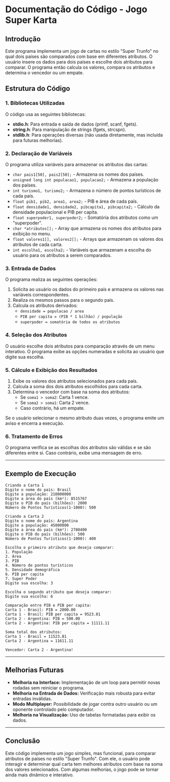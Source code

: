 # Documentação do Código - Jogo Super Karta

## Introdução

Este programa implementa um jogo de cartas no estilo "Super Trunfo" no qual dois países são comparados com base em diferentes atributos. O usuário insere os dados para dois países e escolhe dois atributos para comparar. O programa então calcula os valores, compara os atributos e determina o vencedor ou um empate.

## Estrutura do Código

### 1. Bibliotecas Utilizadas

O código usa as seguintes bibliotecas:

- **stdio.h**: Para entrada e saída de dados (printf, scanf, fgets).
- **string.h**: Para manipulação de strings (fgets, strcspn).
- **stdlib.h**: Para operações diversas (não usada diretamente, mas incluída para futuras melhorias).

### 2. Declaração de Variáveis

O programa utiliza variáveis para armazenar os atributos das cartas:

- `char pais1[50], pais2[50];` - Armazena os nomes dos países.
- `unsigned long int populacao1, populacao2;` - Armazena a população dos países.
- `int turismo1, turismo2;` - Armazena o número de pontos turísticos de cada país.
- `float pib1, pib2, area1, area2;` - PIB e área de cada país.
- `float densidade1, densidade2, pibcapita1, pibcapita2;` - Cálculo da densidade populacional e PIB per capita.
- `float superpoder1, superpoder2;` - Somatória dos atributos como um "superpoder".
- `char *atributos[];` - Array que armazena os nomes dos atributos para exibição no menu.
- `float valores1[], valores2[];` - Arrays que armazenam os valores dos atributos de cada carta.
- `int escolha1, escolha2;` - Variáveis que armazenam a escolha do usuário para os atributos a serem comparados.

### 3. Entrada de Dados

O programa realiza as seguintes operações:

1. Solicita ao usuário os dados do primeiro país e armazena os valores nas variáveis correspondentes.
2. Realiza os mesmos passos para o segundo país.
3. Calcula os atributos derivados:
   - `densidade = populacao / area`
   - `PIB per capita = (PIB * 1 bilhão) / população`
   - `superpoder = somatória de todos os atributos`

### 4. Seleção dos Atributos

O usuário escolhe dois atributos para comparação através de um menu interativo. O programa exibe as opções numeradas e solicita ao usuário que digite sua escolha.

### 5. Cálculo e Exibição dos Resultados

1. Exibe os valores dos atributos selecionados para cada país.
2. Calcula a soma dos dois atributos escolhidos para cada carta.
3. Determina o vencedor com base na soma dos atributos:
   - Se `soma1 > soma2`: Carta 1 vence.
   - Se `soma2 > soma1`: Carta 2 vence.
   - Caso contrário, há um empate.

Se o usuário selecionar o mesmo atributo duas vezes, o programa emite um aviso e encerra a execução.

### 6. Tratamento de Erros

O programa verifica se as escolhas dos atributos são válidas e se são diferentes entre si. Caso contrário, exibe uma mensagem de erro.

---

## Exemplo de Execução

```
Criando a Carta 1
Digite o nome do país: Brasil
Digite a população: 210000000
Digite a área do país (km²): 8515767
Digite o PIB do país (bilhões): 2000
Número de Pontos Turísticos(1-1000): 500

Criando a Carta 2
Digite o nome do país: Argentina
Digite a população: 45000000
Digite a área do país (km²): 2780400
Digite o PIB do país (bilhões): 500
Número de Pontos Turísticos(1-1000): 400

Escolha o primeiro atributo que deseja comparar:
1. População
2. Área
3. PIB
4. Número de pontos turísticos
5. Densidade demográfica
6. PIB per capita
7. Super Poder
Digite sua escolha: 3

Escolha o segundo atributo que deseja comparar:
Digite sua escolha: 6

Comparação entre PIB e PIB per capita:
Carta 1 - Brasil: PIB = 2000.00
Carta 1 - Brasil: PIB per capita = 9523.81
Carta 2 - Argentina: PIB = 500.00
Carta 2 - Argentina: PIB per capita = 11111.11

Soma total dos atributos:
Carta 1 - Brasil = 11523.81
Carta 2 - Argentina = 11611.11

Vencedor: Carta 2 - Argentina!
```

---

## Melhorias Futuras

- **Melhoria na Interface:** Implementação de um loop para permitir novas rodadas sem reiniciar o programa.
- **Melhoria na Entrada de Dados:** Verificação mais robusta para evitar entradas inválidas.
- **Modo Multiplayer:** Possibilidade de jogar contra outro usuário ou um oponente controlado pelo computador.
- **Melhoria na Visualização:** Uso de tabelas formatadas para exibir os dados.

---

## Conclusão

Este código implementa um jogo simples, mas funcional, para comparar atributos de países no estilo "Super Trunfo". Com ele, o usuário pode interagir e determinar qual carta tem melhores atributos com base na soma dos valores selecionados. Com algumas melhorias, o jogo pode se tornar ainda mais dinâmico e interativo.

